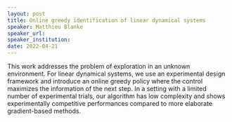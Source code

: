 ```yaml
---
layout: post
title: Online greedy identification of linear dynamical systems
speaker: Matthieu Blanke
speaker_url:
speaker_institution:
date: 2022-04-21
---
```


This work addresses the problem of exploration in an unknown environment. For linear dynamical systems, we use an experimental design framework and introduce an online greedy policy where the control maximizes the information of the next step. In a setting with a limited number of experimental trials, our algorithm has low complexity and shows experimentally competitive performances compared to more elaborate gradient-based methods.
